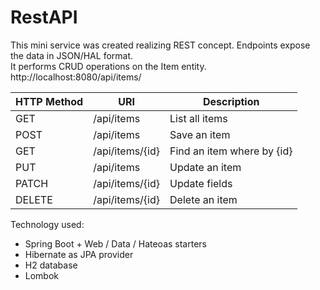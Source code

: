 # RestAPI

This mini service was created realizing REST concept. Endpoints expose the data in JSON/HAL format. <br> 
It performs CRUD operations on the Item entity.<br>
http://localhost:8080/api/items/

<table>
<thead>
    <tr>
        <th>HTTP Method</th>
        <th>URI</th>
        <th>Description</th>
    </tr>
</thead>
<tbody>
    <tr>
        <td>GET</td>
        <td>/api/items</td>
        <td>List all items</td>
    </tr>
    <tr>
        <td>POST</td>
        <td>/api/items</td>
        <td>Save an item</td>
    </tr>
    <tr>
        <td>GET</td>
        <td>/api/items/{id}</td>
        <td>Find an item where by {id}</td>
    </tr>
    <tr>
        <td>PUT</td>
        <td>/api/items</td>
        <td>Update an item</td>
    </tr>
    <tr>
        <td>PATCH</td>
        <td>/api/items/{id}</td>
        <td>Update fields </td>
    </tr>
    <tr>
        <td>DELETE</td>
        <td>/api/items/{id}</td>
        <td>Delete an item </td>
    </tr>
</tbody>
</table>

Technology used:
<ul>
<li> Spring Boot + Web / Data / Hateoas starters </li>
<li> Hibernate as JPA provider </li>
<li> H2 database</li>
<li> Lombok </li>
</ul>

